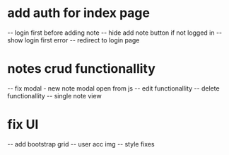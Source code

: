 <!-- # integrate GIT into the project -->

<!-- # integrate Firebase into the project -->
  <!-- -Register the project -->
  <!-- -init firestore -->
  <!-- -init node -->
  <!-- -install firebase -->
  <!-- -install webpack -->

<!-- # integrate Firebase Auth
  -sign up form
  -log in form 
  -log out button -->

<!-- # Notes
- new note form -->

# add auth for index page
  -- login first before adding note
  -- hide add note button if not logged in
  -- show login first error
  -- redirect to login page


# notes crud functionallity
  -- fix modal 
    - new note modal open from js 
  -- edit functionallity
  -- delete functionallity
  -- single note view

# fix UI
  -- add bootstrap grid
  -- user acc img
  -- style fixes
  
